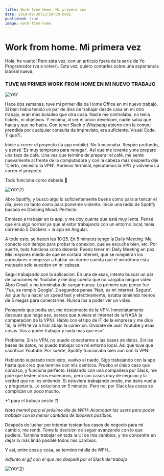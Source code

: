```yaml
---
title: Work from Home. Mi primera vez
date: 2019-09-30T13:50:00.000Z
published: true
image: work-from-home
---
```


# Work from home. Mi primera vez

Hola, he vuelto! Pero esta vez, con un articulo fuera de la serie de Yo Programador (va a volver).
Esta vez, quiero contarles sobre una experiencia laboral nueva.

### TUVE MI PRIMER WORK FROM HOME EN MI NUEVO TRABAJO

![YAY](https://media.giphy.com/media/3NtY188QaxDdC/giphy.gif)

Hace dos semanas, tuve mi primer día de Home Office en mi nuevo trabajo. Si bien había tenido un par de días de trabajar desde casa en mí otro trabajo, eran más boludeo que otra cosa.
Nadie me controlaba, no tenia tickets, ni objetivos. Y encima, al ser el único developer, nadie sabia que hacia y que no hacia. 
Con tener Slack o Whatsapp abierto con la compu prendida por cualquier consulta de imprevisto, era suficiente.
Visual Code. Y que?).

Inicie a correr el proyecto (la app mobile). No funcionaba. Respire profundo, y pensé 'Es muy temprano para renegar'. Así que me levante y me prepare una taza de café.
Una vez que termine de preparar el café, me senté nuevamente al frente de la computadora y con la cabeza más despierta dije 'Cierto, necesito la VPN'.
Abrimos terminal, ejecutamos la VPN y volvemos a correr el proyecto.

Todo funciona como debería 🙌

![YAY(2)](https://media.giphy.com/media/lSbTmUmQwxUmiExV4h/giphy.gif)


Abro Spotify, y busco algo lo suficientemente buena como para arrancar el día, pero no tanto como para ponerme violento. 
Inicio una radio de Spotify basada en Dancing Mood. Perfecto.


Empiezo a trabajar en la app, y me doy cuenta que está muy lenta. Pensé que era algo normal ya que al estar trabajando con un entorno local, tenia corriendo 5 Dockers + la app en Angular.

A todo esto, se hacen las 10:25. En 5 minutos tengo la Daily Meeting. Me conecto con tiempo para probar la conexion, que se escuche bien, etc.
Por suerte, todo funciona como debería. Puedo tener mi Daily Meeting en paz. Mis mayores miedo de que se cortara internet, que se rompieran los auriculares o empezar a hablar sin darme cuenta que el micrófono esta muteado solo suceden en mi cabeza.

Segui trabajando con la aplicacion. En una de esas, intento buscar un par de canciones en Youtube y me doy cuenta que no cargaba ningun video.
Abro Gmail, y no terminaba de cargar nunca. Lo primero que pense fue 'Fua, se rompio Google'. 2 segundos pense 'Nah, es mi internet. Seguro'.
Asi que fui a hacer un speed test y efectivamente, estaba teniendo menos de 5 megas para conectarme. Nunca iba a poder ver un video.

Pensando que podia ser, me desconecto de la VPN. Inmediatamente despues que hago eso, parece que tuviera el internet de la NASA (a comparacion de la VPN).
Hablo con el tipo de IT de la empresa y me dice 'Si, la VPN te va a tirar abajo la conexion. Olvidate de usar Youtube y esas cosas. Vas a poder trabajar y nada mas que eso.'

Problema. Sin la VPN, no puedo conectarme a las bases de datos. Sin las bases de datos, no puedo trabajar con mi entorno local. Asi que tuve que sacrificar Youtube.
Por suerte, Spotify funcionaba bien aun con la VPN.


Habiendo superado todo esto, vuelvo al ruedo. Sigo trabajando con la app hasta que creo que termine con mis cambios. Pruebo el único caso que conozco, y funciona perfecto.
Hablando con una compañera por Slack, me pide que testee otros escenarios, pero son casos muy de negocio y la verdad que no los entiendo.
Si estuviera trabajando onsite, me daria vuelta y preguntaría. Lo soluciono en 5 minutos. Pero no, por Slack las cosas se complican un poco mucho.

+1 para el trabajo onsite ?)

_Nota mental para el próximo día de WFH: Acomodar las users para poder trabajar con la menor cantidad de blockers posibles._

Después de luchar por intentar testear los casos de negocio para mi cambio, me rendí. Tome la decision de seguir avanzando con lo que pudiera.
Termine trabajar en toda la UI de mis cambios, y me concentre en dejar lo más lindo posible todos mis cambios.

Y asi, entre cosa y cosa, se termino mi dia de WFH...

_Adjunto el gif con el que me despedí por el Slack del trabajo_

![YAY(2)](https://media.giphy.com/media/m9eG1qVjvN56H0MXt8/giphy.gif)
